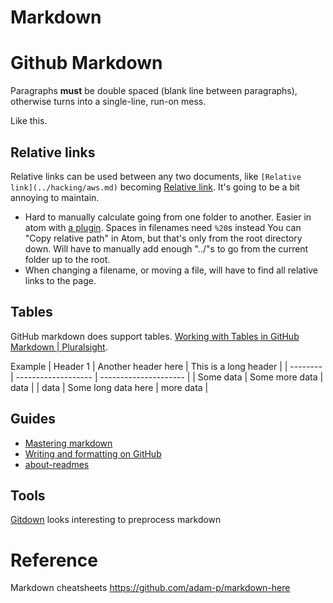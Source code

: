 # Markdown

# Github Markdown
Paragraphs **must** be double spaced (blank line between paragraphs), otherwise turns into a single-line, run-on mess.

Like this.

## Relative links
Relative links can be used between any two documents, like `[Relative link](../hacking/aws.md)` becoming [Relative link](shared/hacking/aws.md). It's going to be a bit annoying to maintain.
* Hard to manually calculate going from one folder to another. Easier in atom with  [a plugin](atom.md). Spaces in filenames need `%20`s instead
You can "Copy relative path" in Atom, but that's only from the root directory down. Will have to manually add enough "../"s to go from the current folder up to the root.
* When changing a filename, or moving a file, will have to find all relative links to the page.

## Tables
GitHub markdown does support tables. [Working with Tables in GitHub Markdown | Pluralsight](https://www.pluralsight.com/guides/working-tables-github-markdown).

Example
| Header 1  | Another header here | This is a long header |
| --------  | ------------------- | --------------------- |
| Some data | Some more data      | data                  | 
| data      | Some long data here | more data             | 

## Guides
* [Mastering markdown](https://guides.github.com/features/mastering-markdown/)
* [Writing and formatting on GitHub](https://docs.github.com/en/github/writing-on-github/about-writing-and-formatting-on-github)
* [about-readmes](https://docs.github.com/en/github/creating-cloning-and-archiving-repositories/about-readmes)

## Tools
[Gitdown](https://github.com/gajus/gitdown) looks interesting to preprocess markdown

# Reference
Markdown cheatsheets
https://github.com/adam-p/markdown-here
